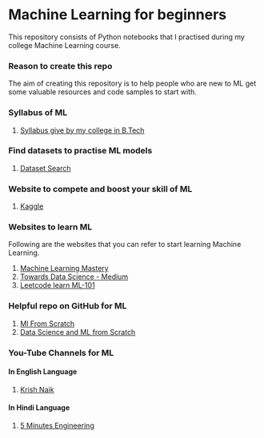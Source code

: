 # Machine Learning for beginners

This repository consists of Python notebooks that I practised during my college Machine Learning course. 


### Reason to create this repo
The aim of creating this repository is to help people who are new to ML get some valuable resources and code samples to start with.

### Syllabus of ML
1. [Syllabus give by my college in B.Tech](https://github.com/swati-gwc/ML-practise/blob/main/MLSyllabus.md)


### Find datasets to practise ML models
1. [Dataset Search](https://datasetsearch.research.google.com/)


### Website to compete and boost your skill of ML
1. [Kaggle](https://www.kaggle.com/)

### Websites to learn ML
Following are the websites that you can refer to start learning Machine Learning. 

1. [Machine Learning Mastery](https://machinelearningmastery.com)
2. [Towards Data Science - Medium](https://towardsdatascience.com/)
3. [Leetcode learn ML-101](https://leetcode.com/explore/learn/card/machine-learning-101/)

### Helpful repo on GitHub for ML

1. [Ml From Scratch](https://github.com/eriklindernoren/ML-From-Scratch)
2. [Data Science and ML from Scratch](https://github.com/hammadshaikhha/Data-Science-and-Machine-Learning-from-Scratch)

### You-Tube Channels for ML

#### In English Language
1. [Krish Naik](https://www.youtube.com/channel/UCNU_lfiiWBdtULKOw6X0Dig)

#### In Hindi Language
1. [5 Minutes Engineering](https://youtube.com/playlist?list=PLYwpaL_SFmcBhOEPwf5cFwqo5B-cP9G4P)
